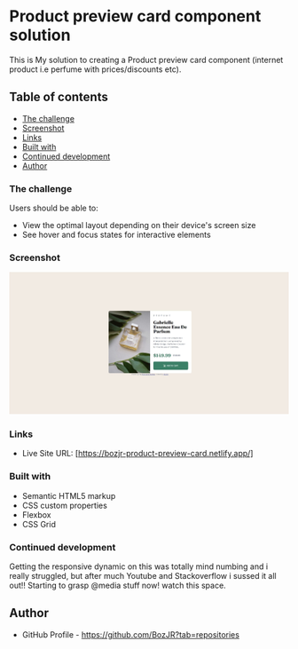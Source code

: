 # Product preview card component solution

This is My solution to creating a Product preview card component (internet product i.e perfume with prices/discounts etc). 

## Table of contents

  - [The challenge](#the-challenge)
  - [Screenshot](#screenshot)
  - [Links](#links)
  - [Built with](#built-with)
  - [Continued development](#continued-development)
  - [Author](#author)


### The challenge

Users should be able to:

- View the optimal layout depending on their device's screen size
- See hover and focus states for interactive elements


### Screenshot

![](./completion%20pic/product-preview-card-screenshot.jpeg)


### Links

- Live Site URL: [https://bozjr-product-preview-card.netlify.app/]


### Built with

- Semantic HTML5 markup
- CSS custom properties
- Flexbox
- CSS Grid


### Continued development

Getting the responsive dynamic on this was totally mind numbing and i really struggled, but after much Youtube and Stackoverflow i sussed it all out!! Starting to grasp @media stuff now! watch this space. 

## Author

- GitHub Profile - https://github.com/BozJR?tab=repositories

